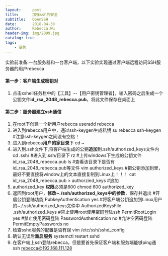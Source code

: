 ```yaml
---
layout:     post
title:      加强ssh的安全
subtitle:   OpenSSH
date:       2018-04-30
author:     Rebecca.Wu
header-img: img/2899.jpg
catalog: true
tags:
    - 姿势
---
```

实验前准备:一台服务器和一台客户端，以下实验实现通过客户端远程访问SSH服务器的用户rebecca
<br />

#### 第一步：客户端生成密钥对
1. 点击xshell任务栏中的【工具】--【用户密钥管理者】，输入密码之后生成一个公钥文件**id_rsa_2048_rebecca.pub**，将此文件保存在桌面上

#### 第二步：服务器建立ssh通信
1. 在root下创建一个新用户rebecca
useradd rebecca
2. 进入到rebecca用户中，通过ssh-keygen生成私钥
su rebecca
ssh-keygen #注意ssh-keygen之间没有空格！
3. 进入到rebecca**用户的家目录**下
cd ~
4. 进入到.ssh文件下,将客户端生成的公钥**追加**到.ssh/authorized_keys文件内
cd .ssh/ #进入到.ssh/目录下
rz #上传windows下生成的公钥文件id_rsa_2048_rebecca.pub
ls #查看该目录下是否有id_rsa_2048_rebecca.pub等文件
vim authorized_keys #把公钥添加到里，最好不要直接将window上的文本直接复制到Linux上！！！
cat id_rsa_2048_rebecca.pub > authorzied_keys #追加
5. authorized_key **权限**必须是600
chmod 600 authorized_key
6. 返回到root用户，**修改~./ssh/authorized_keys中的参数**，保存并退出
	#开启公钥登陆功能
	PubkeyAuthentication yes
	#将客户端公钥追加到Linux用户的~./.ssh/authorized_keys文件中
	AuthorizedKeysFile      .ssh/authorized_keys 
	#禁止使用root使用密码登陆ssh
	PermitRootLogin yes
	#禁止使用密码登陆
	PasswordAuthentication no
	#允许空密码登陆
	PermitEmptyPasswords no
7. 检查sshd服务的配置是否有误
vim /etc/ssh/sshd_config 
8. 确认无误后**重启服务**
systemctl restart sshd
9. 在客户端上ssh登陆rebecca，但是要首先保证客户端和服务端能够ping通
ssh rebecca@192.168.111.128 
